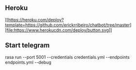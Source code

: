 ## Heroku
[[https://heroku.com/deploy?template=https://github.com/erickrribeiro/chatbot/tree/master][file:https://www.herokucdn.com/deploy/button.svg]]

## Start telegram
rasa run --port 5001 --credentials credentials.yml --endpoints endpoints.yml --debug
